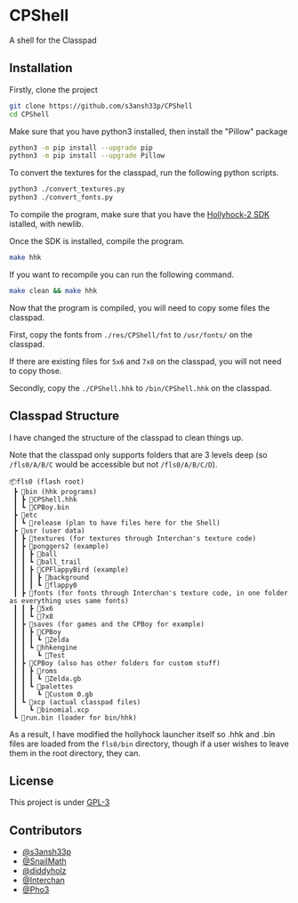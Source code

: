 
# CPShell

A shell for the Classpad

## Installation

Firstly, clone the project

```bash
git clone https://github.com/s3ansh33p/CPShell
cd CPShell
```
Make sure that you have python3 installed, then install the "Pillow" package
```bash
python3 -m pip install --upgrade pip
python3 -m pip install --upgrade Pillow
```
To convert the textures for the classpad, run the following python scripts.
```bash
python3 ./convert_textures.py
python3 ./convert_fonts.py
```
To compile the program, make sure that you have the [Hollyhock-2 SDK](https://github.com/SnailMath/hollyhock-2) istalled, with newlib.

Once the SDK is installed, compile the program.
```bash
make hhk
```
If you want to recompile you can run the following command.
```bash
make clean && make hhk
```

Now that the program is compiled, you will need to copy some files the classpad.

First, copy the fonts from `./res/CPShell/fnt` to `/usr/fonts/` on the classpad.

If there are existing files for `5x6` and `7x8` on the classpad, you will not need to copy those.

Secondly, copy the `./CPShell.hhk` to `/bin/CPShell.hhk` on the classpad.

## Classpad Structure

I have changed the structure of the classpad to clean things up.

Note that the classpad only supports folders that are 3 levels deep
(so `/fls0/A/B/C` would be accessible but not `/fls0/A/B/C/D`).
```
📦fls0 (flash root)
 ┣ 📂bin (hhk programs)
 ┃ ┣ 📜CPShell.hhk
 ┃ ┗ 📜CPBoy.bin
 ┣ 📂etc
 ┃ ┗ 📜release (plan to have files here for the Shell)
 ┣ 📂usr (user data)
 ┃ ┣ 📂textures (for textures through Interchan's texture code)
 ┃ ┣ 📂ponggers2 (example)
 ┃ ┃ ┣ 📜ball
 ┃ ┃ ┗ 📜ball_trail
 ┃ ┃ ┣ 📂CPFlappyBird (example)
 ┃ ┃ ┃ ┣ 📜background
 ┃ ┃ ┃ ┗ 📜flappy0
 ┃ ┣ 📂fonts (for fonts through Interchan's texture code, in one folder as everything uses same fonts)
 ┃ ┃ ┣ 📜5x6
 ┃ ┃ ┗ 📜7x8
 ┃ ┣ 📂saves (for games and the CPBoy for example)
 ┃ ┃ ┣ 📂CPBoy
 ┃ ┃ ┃ ┗ 📜Zelda
 ┃ ┃ ┗ 📂hhkengine
 ┃ ┃   ┗ 📜Test
 ┃ ┣ 📂CPBoy (also has other folders for custom stuff)
 ┃ ┃ ┣ 📂roms
 ┃ ┃ ┃ ┗ 📜Zelda.gb
 ┃ ┃ ┗ 📂palettes
 ┃ ┃   ┗ 📜Custom 0.gb
 ┃ ┗ 📂xcp (actual classpad files)
 ┃   ┗ 📜binomial.xcp
 ┗ 📜run.bin (loader for bin/hhk)
```

As a result, I have modified the hollyhock launcher itself so .hhk and .bin files are loaded from the `fls0/bin` directory, though if a user wishes to leave them in the root directory, they can.

## License

This project is under [GPL-3](https://choosealicense.com/licenses/gpl-3.0/)

## Contributors

- [@s3ansh33p](https://www.github.com/s3ansh33p)
- [@SnailMath](https://www.github.com/SnailMath)
- [@diddyholz](https://www.github.com/diddyholz)
- [@Interchan](https://www.github.com/InterChan374)
- [@Pho3](https://www.github.com/TheRainbowPhoenix)

